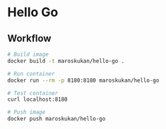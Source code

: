 # Hello Go

## Workflow

```bash
# Build image
docker build -t maroskukan/hello-go .

# Run container
docker run --rm -p 8180:8180 maroskukan/hello-go

# Test container
curl localhost:8180

# Push image
docker push maroskukan/hello-go
```